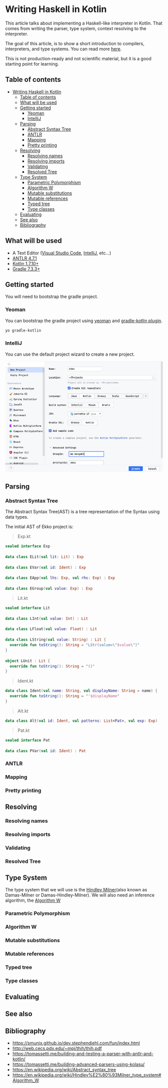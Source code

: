 # Writing Haskell in Kotlin

This article talks about implementing a Haskell-like interpreter in Kotlin. That comes from
writing the parser, type system, context resolving to the interpreter.

The goal of this article, is to show a short introduction to compilers, interpreters, and
type systems. You can read more [here](#see-also).

This is not production-ready and not scientific material, but it is a good starting point for
learning.

## Table of contents

- [Writing Haskell in Kotlin](#writing-haskell-in-kotlin)
  - [Table of contents](#table-of-contents)
  - [What will be used](#what-will-be-used)
  - [Getting started](#getting-started)
    - [Yeoman](#yeoman)
    - [IntelliJ](#intellij)
  - [Parsing](#parsing)
    - [Abstract Syntax Tree](#abstract-syntax-tree)
    - [ANTLR](#antlr)
    - [Mapping](#mapping)
    - [Pretty printing](#pretty-printing)
  - [Resolving](#resolving)
    - [Resolving names](#resolving-names)
    - [Resolving imports](#resolving-imports)
    - [Validating](#validating)
    - [Resolved Tree](#resolved-tree)
  - [Type System](#type-system)
    - [Parametric Polymorphism](#parametric-polymorphism)
    - [Algorithm W](#algorithm-w)
    - [Mutable substitutions](#mutable-substitutions)
    - [Mutable references](#mutable-references)
    - [Typed tree](#typed-tree)
    - [Type classes](#type-classes)
  - [Evaluating](#evaluating)
  - [See also](#see-also)
  - [Bibliography](#bibliography)

## What will be used

* A Text Editor ([Visual Studio Code](https://code.visualstudio.com/), [IntelliJ](https://www.jetbrains.com/idea/),
  etc...)
* [ANTLR 4.7.1](https://www.antlr.org/)
* [Kotlin 1.7.10+](https://kotlinlang.org/)
* [Gradle 7.3.3+](https://gradle.org/)

## Getting started

You will need to bootstrap the gradle project.

### Yeoman

You can bootstrap the gradle project using [yeoman](https://yeoman.io/)
and [gradle-kotlin plugin](https://github.com/jcdenton/generator-gradle-kotlin).

```bash
yo gradle-kotlin
```

### IntelliJ

You can use the default project wizard to create a new project.

<img src="assets/intellij-wizard.png" alt="IntelliJ Project Wizard">

## Parsing

### Abstract Syntax Tree

The Abstract Syntax Tree(AST) is a tree representation of the Syntax using data types.

The initial AST of Ekko project is:

> Exp.kt
```kotlin
sealed interface Exp

data class ELit(val lit: Lit) : Exp

data class EVar(val id: Ident) : Exp

data class EApp(val lhs: Exp, val rhs: Exp) : Exp

data class EGroup(val value: Exp) : Exp
```

> Lit.kt
```kotlin
sealed interface Lit

data class LInt(val value: Int) : Lit

data class LFloat(val value: Float) : Lit

data class LString(val value: String) : Lit {
  override fun toString(): String = "LStr(value=\"$value\")"
}

object LUnit : Lit {
  override fun toString(): String = "()"
}
```

> Ident.kt
```kotlin
data class Ident(val name: String, val displayName: String = name) {
  override fun toString(): String = "'$displayName"
}
```

> Alt.kt
```kotlin
data class Alt(val id: Ident, val patterns: List<Pat>, val exp: Exp)
```

> Pat.kt
```kotlin
sealed interface Pat

data class PVar(val id: Ident) : Pat
```

### ANTLR

### Mapping

### Pretty printing

## Resolving

### Resolving names

### Resolving imports

### Validating

### Resolved Tree

## Type System

The type system that we will use is
the [Hindley Milner](https://en.wikipedia.org/wiki/Hindley%E2%80%93Milner_type_system)(also known as Damas-Milner or
Damas-Hindley-Milner).
We will also need an inference algorithm,
the [Algorithm W](https://en.wikipedia.org/wiki/Hindley%E2%80%93Milner_type_system#Algorithm_W)

### Parametric Polymorphism

### Algorithm W

### Mutable substitutions

### Mutable references

### Typed tree

### Type classes

## Evaluating

## See also

## Bibliography

* https://smunix.github.io/dev.stephendiehl.com/fun/index.html
* http://web.cecs.pdx.edu/~mpj/thih/thih.pdf
* https://tomassetti.me/building-and-testing-a-parser-with-antlr-and-kotlin/
* https://tomassetti.me/building-advanced-parsers-using-kolasu/
* https://en.wikipedia.org/wiki/Abstract_syntax_tree
* https://en.wikipedia.org/wiki/Hindley%E2%80%93Milner_type_system#Algorithm_W
